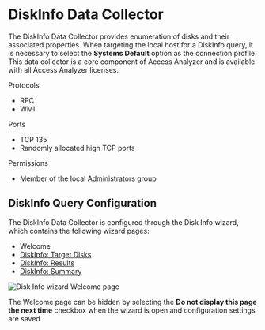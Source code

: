 # DiskInfo Data Collector

The DiskInfo Data Collector provides enumeration of disks and their associated properties. When
targeting the local host for a DiskInfo query, it is necessary to select the **Systems Default**
option as the connection profile. This data collector is a core component of Access Analyzer and is
available with all Access Analyzer licenses.

Protocols

- RPC
- WMI

Ports

- TCP 135
- Randomly allocated high TCP ports

Permissions

- Member of the local Administrators group

## DiskInfo Query Configuration

The DiskInfo Data Collector is configured through the Disk Info wizard, which contains the following
wizard pages:

- Welcome
- [DiskInfo: Target Disks](/docs/accessanalyzer/12.0/admin/datacollector/diskinfo/targetdisks.md)
- [DiskInfo: Results](/docs/accessanalyzer/12.0/admin/datacollector/diskinfo/results.md)
- [DiskInfo: Summary](/docs/accessanalyzer/12.0/admin/datacollector/diskinfo/summary.md)

![Disk Info wizard Welcome page](/img/product_docs/activitymonitor/activitymonitor/install/welcome.webp)

The Welcome page can be hidden by selecting the **Do not display this page the next time** checkbox
when the wizard is open and configuration settings are saved.
